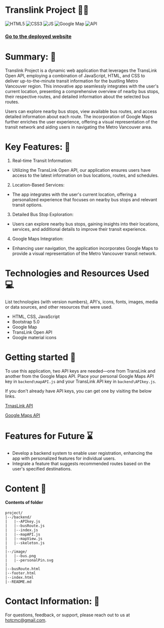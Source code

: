 # Translink Project 🚎🚌

<img src="https://img.shields.io/badge/HTML5-DD4B25" alt="HTML5"> <img src="https://img.shields.io/badge/CSS3-2862E9" alt="CSS3"> <img src="https://img.shields.io/badge/JavaScript-EBD54D" alt="JS"> <img src="https://img.shields.io/badge/GoogleMap-32A350" alt="Google Map"> 
<img src="https://img.shields.io/badge/API-043259" alt="API"> 


### [Go to the deployed website](https://velvety-pegasus-93558f.netlify.app/)

# Summary: 📃
Translink Project is a dynamic web application that leverages the TransLink Open API,
employing a combination of JavaScript, HTML, and CSS to deliver up-to-the-minute transit information for the bustling Metro Vancouver region.
 This innovative app seamlessly integrates with the user's current location, presenting a comprehensive overview of nearby bus stops,
 their respective routes, and detailed information about the selected bus routes.

 Users can explore nearby bus stops, view available bus routes, and access detailed information about each route.
 The incorporation of Google Maps further enriches the user experience, offering a visual representation of the transit network and aiding users in navigating the Metro Vancouver area.

# Key Features: 🔑
1. Real-time Transit Information:
* Utilizing the TransLink Open API, our application ensures users have access to the latest information on bus locations, routes, and schedules.

2. Location-Based Services:
* The app integrates with the user's current location, offering a personalized experience that focuses on nearby bus stops and relevant transit options.

3. Detailed Bus Stop Exploration:
* Users can explore nearby bus stops, gaining insights into their locations, services, and additional details to improve their transit experience.

4. Google Maps Integration:
* Enhancing user navigation, the application incorporates Google Maps to provide a visual representation of the Metro Vancouver transit network.

# Technologies and Resources Used 💻
List technologies (with version numbers), API's, icons, fonts, images, media or data sources, and other resources that were used.
* HTML, CSS, JavaScript
* Bootstrap 5.0
* Google Map
* TransLink Open API
* Google material icons


# Getting started 🚀
To use this application, two API keys are needed—one from TransLink and another from the Google Maps API. Place your personal Google Maps API key in `backend\mapAPI.js` and your TransLink API key in `backend\APIkey.js`.

If you don't already have API keys, you can get one by visiting the below links.

[TrnasLink API](https://developer.translink.ca/Account/Register)

[Google Maps API](https://developers.google.com/maps/documentation/javascript/get-api-key#create-api-keys)


# Features for Future ⌛
* Develop a backend system to enable user registration, enhancing the app with personalized features for individual users.
* Integrate a feature that suggests recommended routes based on the user's specified destinations.

# Content 📂
#### Contents of folder
    project/
    |--/backend/
    |   |--APIkey.js
    |   |--busRoute.js
    |   |--index.js
    |   |--mapAPI.js
    |   |--mapView.js
    |   |--skeleton.js
    |
    |--/image/
    |   |--bus.png
    |   |--personalPin.svg
    |
    |--busRoute.html
    |--footer.html
    |--index.html
    |--README.md

# Contact Information: 📧
For questions, feedback, or support, please reach out to us at hotcmc@gmail.com.


